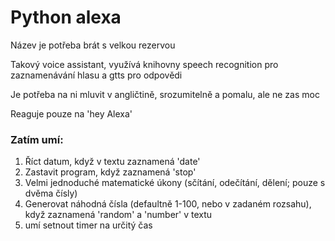 # Python alexa

Název je potřeba brát s velkou rezervou

Takový voice assistant, využívá knihovny speech recognition pro zaznamenávání hlasu a gtts pro odpovědi

Je potřeba na ni mluvit v angličtině, srozumitelně a pomalu, ale ne zas moc

Reaguje pouze na 'hey Alexa'

### Zatím umí:

1. Říct datum, když v textu zaznamená 'date'
2. Zastavit program, když zaznamená 'stop'
3. Velmi jednoduché matematické úkony (sčítání, odečítání, dělení; pouze s dvěma čísly)
4. Generovat náhodná čísla (defaultně 1-100, nebo v zadaném rozsahu), když zaznamená 'random' a 'number' v textu
5. umí setnout timer na určitý čas
